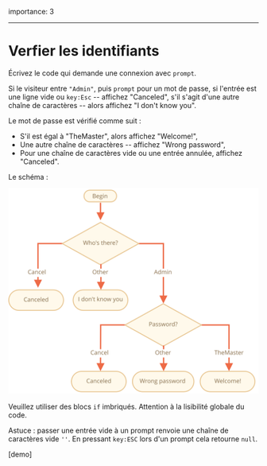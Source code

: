 importance: 3

---

# Verfier les identifiants

Écrivez le code qui demande une connexion avec `prompt`.

Si le visiteur entre `"Admin"`, puis `prompt` pour un mot de passe, si l'entrée est une ligne vide ou `key:Esc` -- affichez "Canceled", s'il s'agit d'une autre chaîne de caractères -- alors affichez "I don't know you".

Le mot de passe est vérifié comme suit :

- S'il est égal à "TheMaster", alors affichez "Welcome!",
- Une autre chaîne de caractères -- affichez "Wrong password",
- Pour une chaîne de caractères vide ou une entrée annulée, affichez "Canceled".

Le schéma :

![](ifelse_task.svg)

Veuillez utiliser des blocs `if` imbriqués.
Attention à la lisibilité globale du code.

Astuce : passer une entrée vide à un prompt renvoie une chaîne de caractères vide `''`.
En pressant `key:ESC` lors d'un prompt cela retourne `null`.

[demo]